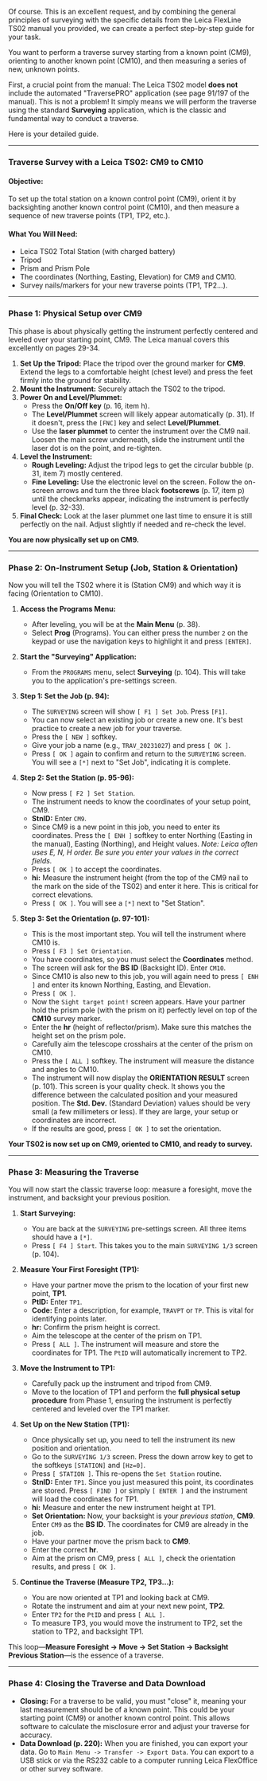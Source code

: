 Of course. This is an excellent request, and by combining the general principles of surveying with the specific details from the Leica FlexLine TS02 manual you provided, we can create a perfect step-by-step guide for your task.

You want to perform a traverse survey starting from a known point (CM9), orienting to another known point (CM10), and then measuring a series of new, unknown points.

First, a crucial point from the manual: The Leica TS02 model **does not** include the automated "TraversePRO" application (see page 91/197 of the manual). This is not a problem! It simply means we will perform the traverse using the standard **Surveying** application, which is the classic and fundamental way to conduct a traverse.

Here is your detailed guide.

---

### **Traverse Survey with a Leica TS02: CM9 to CM10**

#### **Objective:**
To set up the total station on a known control point (CM9), orient it by backsighting another known control point (CM10), and then measure a sequence of new traverse points (TP1, TP2, etc.).

#### **What You Will Need:**
*   Leica TS02 Total Station (with charged battery)
*   Tripod
*   Prism and Prism Pole
*   The coordinates (Northing, Easting, Elevation) for CM9 and CM10.
*   Survey nails/markers for your new traverse points (TP1, TP2...).

---

### **Phase 1: Physical Setup over CM9**

This phase is about physically getting the instrument perfectly centered and leveled over your starting point, CM9. The Leica manual covers this excellently on pages 29-34.

1.  **Set Up the Tripod:** Place the tripod over the ground marker for **CM9**. Extend the legs to a comfortable height (chest level) and press the feet firmly into the ground for stability.
2.  **Mount the Instrument:** Securely attach the TS02 to the tripod.
3.  **Power On and Level/Plummet:**
    *   Press the **On/Off key** (p. 16, item h).
    *   The **Level/Plummet** screen will likely appear automatically (p. 31). If it doesn't, press the `[FNC]` key and select **Level/Plummet**.
    *   Use the **laser plummet** to center the instrument over the CM9 nail. Loosen the main screw underneath, slide the instrument until the laser dot is on the point, and re-tighten.
4.  **Level the Instrument:**
    *   **Rough Leveling:** Adjust the tripod legs to get the circular bubble (p. 31, item 7) mostly centered.
    *   **Fine Leveling:** Use the electronic level on the screen. Follow the on-screen arrows and turn the three black **footscrews** (p. 17, item p) until the checkmarks appear, indicating the instrument is perfectly level (p. 32-33).
5.  **Final Check:** Look at the laser plummet one last time to ensure it is still perfectly on the nail. Adjust slightly if needed and re-check the level.

**You are now physically set up on CM9.**

---

### **Phase 2: On-Instrument Setup (Job, Station & Orientation)**

Now you will tell the TS02 where it is (Station CM9) and which way it is facing (Orientation to CM10).

1.  **Access the Programs Menu:**
    *   After leveling, you will be at the **Main Menu** (p. 38).
    *   Select **Prog** (Programs). You can either press the number `2` on the keypad or use the navigation keys to highlight it and press `[ENTER]`.

2.  **Start the "Surveying" Application:**
    *   From the `PROGRAMS` menu, select **Surveying** (p. 104). This will take you to the application's pre-settings screen.

3.  **Step 1: Set the Job (p. 94):**
    *   The `SURVEYING` screen will show `[ F1 ] Set Job`. Press `[F1]`.
    *   You can now select an existing job or create a new one. It's best practice to create a new job for your traverse.
    *   Press the `[ NEW ]` softkey.
    *   Give your job a name (e.g., `TRAV_20231027`) and press `[ OK ]`.
    *   Press `[ OK ]` again to confirm and return to the `SURVEYING` screen. You will see a `[*]` next to "Set Job", indicating it is complete.

4.  **Step 2: Set the Station (p. 95-96):**
    *   Now press `[ F2 ] Set Station`.
    *   The instrument needs to know the coordinates of your setup point, CM9.
    *   **StnID:** Enter `CM9`.
    *   Since CM9 is a new point in this job, you need to enter its coordinates. Press the `[ ENH ]` softkey to enter Northing (Easting in the manual), Easting (Northing), and Height values. *Note: Leica often uses E, N, H order. Be sure you enter your values in the correct fields.*
    *   Press `[ OK ]` to accept the coordinates.
    *   **hi:** Measure the instrument height (from the top of the CM9 nail to the mark on the side of the TS02) and enter it here. This is critical for correct elevations.
    *   Press `[ OK ]`. You will see a `[*]` next to "Set Station".

5.  **Step 3: Set the Orientation (p. 97-101):**
    *   This is the most important step. You will tell the instrument where CM10 is.
    *   Press `[ F3 ] Set Orientation`.
    *   You have coordinates, so you must select the **Coordinates** method.
    *   The screen will ask for the **BS ID** (Backsight ID). Enter `CM10`.
    *   Since CM10 is also new to this job, you will again need to press `[ ENH ]` and enter its known Northing, Easting, and Elevation.
    *   Press `[ OK ]`.
    *   Now the `Sight target point!` screen appears. Have your partner hold the prism pole (with the prism on it) perfectly level on top of the **CM10** survey marker.
    *   Enter the **hr** (height of reflector/prism). Make sure this matches the height set on the prism pole.
    *   Carefully aim the telescope crosshairs at the center of the prism on CM10.
    *   Press the `[ ALL ]` softkey. The instrument will measure the distance and angles to CM10.
    *   The instrument will now display the **ORIENTATION RESULT** screen (p. 101). This screen is your quality check. It shows you the difference between the calculated position and your measured position. The **Std. Dev.** (Standard Deviation) values should be very small (a few millimeters or less). If they are large, your setup or coordinates are incorrect.
    *   If the results are good, press `[ OK ]` to set the orientation.

**Your TS02 is now set up on CM9, oriented to CM10, and ready to survey.**

---

### **Phase 3: Measuring the Traverse**

You will now start the classic traverse loop: measure a foresight, move the instrument, and backsight your previous position.

1.  **Start Surveying:**
    *   You are back at the `SURVEYING` pre-settings screen. All three items should have a `[*]`.
    *   Press `[ F4 ] Start`. This takes you to the main `SURVEYING 1/3` screen (p. 104).

2.  **Measure Your First Foresight (TP1):**
    *   Have your partner move the prism to the location of your first new point, **TP1**.
    *   **PtID:** Enter `TP1`.
    *   **Code:** Enter a description, for example, `TRAVPT` or `TP`. This is vital for identifying points later.
    *   **hr:** Confirm the prism height is correct.
    *   Aim the telescope at the center of the prism on TP1.
    *   Press `[ ALL ]`. The instrument will measure and store the coordinates for TP1. The `PtID` will automatically increment to TP2.

3.  **Move the Instrument to TP1:**
    *   Carefully pack up the instrument and tripod from CM9.
    *   Move to the location of TP1 and perform the **full physical setup procedure** from Phase 1, ensuring the instrument is perfectly centered and leveled over the TP1 marker.

4.  **Set Up on the New Station (TP1):**
    *   Once physically set up, you need to tell the instrument its new position and orientation.
    *   Go to the `SURVEYING 1/3` screen. Press the down arrow key to get to the softkeys `[STATION]` and `[Hz=0]`.
    *   Press `[ STATION ]`. This re-opens the `Set Station` routine.
    *   **StnID:** Enter `TP1`. Since you just measured this point, its coordinates are stored. Press `[ FIND ]` or simply `[ ENTER ]` and the instrument will load the coordinates for TP1.
    *   **hi:** Measure and enter the new instrument height at TP1.
    *   **Set Orientation:** Now, your backsight is your *previous station*, **CM9**. Enter `CM9` as the **BS ID**. The coordinates for CM9 are already in the job.
    *   Have your partner move the prism back to **CM9**.
    *   Enter the correct **hr**.
    *   Aim at the prism on CM9, press `[ ALL ]`, check the orientation results, and press `[ OK ]`.

5.  **Continue the Traverse (Measure TP2, TP3...):**
    *   You are now oriented at TP1 and looking back at CM9.
    *   Rotate the instrument and aim at your next new point, **TP2**.
    *   Enter `TP2` for the `PtID` and press `[ ALL ]`.
    *   To measure TP3, you would move the instrument to TP2, set the station to TP2, and backsight TP1.

This loop—**Measure Foresight -> Move -> Set Station -> Backsight Previous Station**—is the essence of a traverse.

---

### **Phase 4: Closing the Traverse and Data Download**

*   **Closing:** For a traverse to be valid, you must "close" it, meaning your last measurement should be of a known point. This could be your starting point (CM9) or another known control point. This allows software to calculate the misclosure error and adjust your traverse for accuracy.
*   **Data Download (p. 220):** When you are finished, you can export your data. Go to `Main Menu -> Transfer -> Export Data`. You can export to a USB stick or via the RS232 cable to a computer running Leica FlexOffice or other survey software.